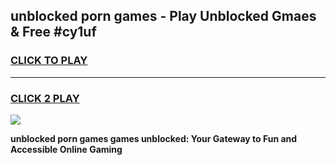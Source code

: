 
## unblocked porn games - Play Unblocked Gmaes & Free #cy1uf
<h3>
<a href="https://news.freeplayer.one?title=unblocked_porn_games&ref=26F">CLICK TO PLAY</a></h3>
<hr>

<h3>
<a href="https://news.freeplayer.one?title=unblocked_porn_games&ref=26F">CLICK 2 PLAY</a>
  
</h3>

<a href="https://news.freeplayer.one?title=unblocked_porn_games&ref=26F/"><img src="https://clearcache.store/games.png"></a>


**unblocked porn games games unblocked: Your Gateway to Fun and Accessible Online Gaming**
